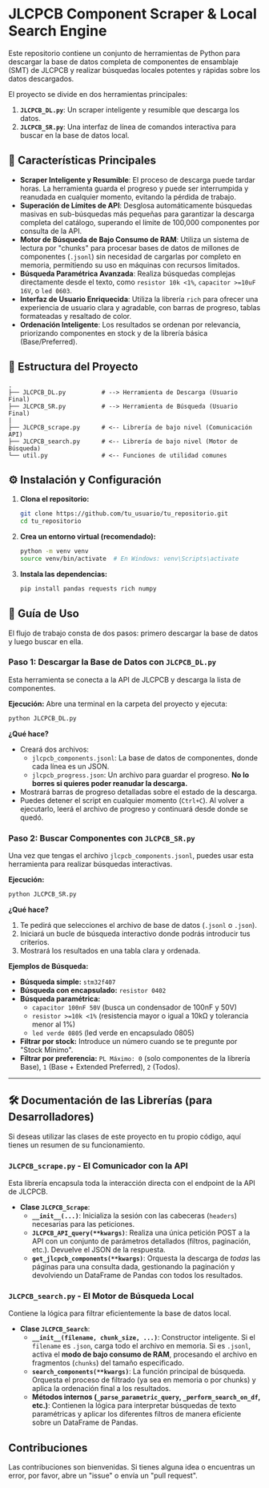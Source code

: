 # JLCPCB Component Scraper & Local Search Engine

Este repositorio contiene un conjunto de herramientas de Python para descargar la base de datos completa de componentes de ensamblaje (SMT) de JLCPCB y realizar búsquedas locales potentes y rápidas sobre los datos descargados.

El proyecto se divide en dos herramientas principales:
1.  **`JLCPCB_DL.py`**: Un scraper inteligente y resumible que descarga los datos.
2.  **`JLCPCB_SR.py`**: Una interfaz de línea de comandos interactiva para buscar en la base de datos local.

 <!-- Reemplaza esto con una captura o GIF de tu herramienta en acción -->

## 🚀 Características Principales

-   **Scraper Inteligente y Resumible**: El proceso de descarga puede tardar horas. La herramienta guarda el progreso y puede ser interrumpida y reanudada en cualquier momento, evitando la pérdida de trabajo.
-   **Superación de Límites de API**: Desglosa automáticamente búsquedas masivas en sub-búsquedas más pequeñas para garantizar la descarga completa del catálogo, superando el límite de 100,000 componentes por consulta de la API.
-   **Motor de Búsqueda de Bajo Consumo de RAM**: Utiliza un sistema de lectura por "chunks" para procesar bases de datos de millones de componentes (`.jsonl`) sin necesidad de cargarlas por completo en memoria, permitiendo su uso en máquinas con recursos limitados.
-   **Búsqueda Paramétrica Avanzada**: Realiza búsquedas complejas directamente desde el texto, como `resistor 10k <1%`, `capacitor >=10uF 16V`, o `led 0603`.
-   **Interfaz de Usuario Enriquecida**: Utiliza la librería `rich` para ofrecer una experiencia de usuario clara y agradable, con barras de progreso, tablas formateadas y resaltado de color.
-   **Ordenación Inteligente**: Los resultados se ordenan por relevancia, priorizando componentes en stock y de la librería básica (Base/Preferred).

## 📂 Estructura del Proyecto

```
.
├── JLCPCB_DL.py          # --> Herramienta de Descarga (Usuario Final)
├── JLCPCB_SR.py          # --> Herramienta de Búsqueda (Usuario Final)
|
├── JLCPCB_scrape.py      # <-- Librería de bajo nivel (Comunicación API)
├── JLCPCB_search.py      # <-- Librería de bajo nivel (Motor de Búsqueda)
└── util.py               # <-- Funciones de utilidad comunes
```

## ⚙️ Instalación y Configuración

1.  **Clona el repositorio:**
    ```bash
    git clone https://github.com/tu_usuario/tu_repositorio.git
    cd tu_repositorio
    ```

2.  **Crea un entorno virtual (recomendado):**
    ```bash
    python -m venv venv
    source venv/bin/activate  # En Windows: venv\Scripts\activate
    ```

3.  **Instala las dependencias:**
    ```bash
    pip install pandas requests rich numpy
    ```

## 📖 Guía de Uso

El flujo de trabajo consta de dos pasos: primero descargar la base de datos y luego buscar en ella.

### Paso 1: Descargar la Base de Datos con `JLCPCB_DL.py`

Esta herramienta se conecta a la API de JLCPCB y descarga la lista de componentes.

**Ejecución:**
Abre una terminal en la carpeta del proyecto y ejecuta:
```bash
python JLCPCB_DL.py
```

**¿Qué hace?**
-   Creará dos archivos:
    -   `jlcpcb_components.jsonl`: La base de datos de componentes, donde cada línea es un JSON.
    -   `jlcpcb_progress.json`: Un archivo para guardar el progreso. **No lo borres si quieres poder reanudar la descarga.**
-   Mostrará barras de progreso detalladas sobre el estado de la descarga.
-   Puedes detener el script en cualquier momento (`Ctrl+C`). Al volver a ejecutarlo, leerá el archivo de progreso y continuará desde donde se quedó.

### Paso 2: Buscar Componentes con `JLCPCB_SR.py`

Una vez que tengas el archivo `jlcpcb_components.jsonl`, puedes usar esta herramienta para realizar búsquedas interactivas.

**Ejecución:**
```bash
python JLCPCB_SR.py
```

**¿Qué hace?**
1.  Te pedirá que selecciones el archivo de base de datos (`.jsonl` o `.json`).
2.  Iniciará un bucle de búsqueda interactivo donde podrás introducir tus criterios.
3.  Mostrará los resultados en una tabla clara y ordenada.

**Ejemplos de Búsqueda:**

-   **Búsqueda simple:** `stm32f407`
-   **Búsqueda con encapsulado:** `resistor 0402`
-   **Búsqueda paramétrica:**
    -   `capacitor 100nF 50V` (busca un condensador de 100nF y 50V)
    -   `resistor >=10k <1%` (resistencia mayor o igual a 10kΩ y tolerancia menor al 1%)
    -   `led verde 0805` (led verde en encapsulado 0805)
-   **Filtrar por stock:** Introduce un número cuando se te pregunte por "Stock Mínimo".
-   **Filtrar por preferencia:** `PL Máximo: 0` (solo componentes de la librería Base), `1` (Base + Extended Preferred), `2` (Todos).

---

## 🛠️ Documentación de las Librerías (para Desarrolladores)

Si deseas utilizar las clases de este proyecto en tu propio código, aquí tienes un resumen de su funcionamiento.

### `JLCPCB_scrape.py` - El Comunicador con la API

Esta librería encapsula toda la interacción directa con el endpoint de la API de JLCPCB.

-   **Clase `JLCPCB_Scrape`**:
    -   **`__init__(...)`**: Inicializa la sesión con las cabeceras (`headers`) necesarias para las peticiones.
    -   **`JLCPCB_API_query(**kwargs)`**: Realiza una única petición POST a la API con un conjunto de parámetros detallados (filtros, paginación, etc.). Devuelve el JSON de la respuesta.
    -   **`get_jlcpcb_components(**kwargs)`**: Orquesta la descarga de *todas* las páginas para una consulta dada, gestionando la paginación y devolviendo un DataFrame de Pandas con todos los resultados.

### `JLCPCB_search.py` - El Motor de Búsqueda Local

Contiene la lógica para filtrar eficientemente la base de datos local.

-   **Clase `JLCPCB_Search`**:
    -   **`__init__(filename, chunk_size, ...)`**: Constructor inteligente. Si el `filename` es `.json`, carga todo el archivo en memoria. Si es `.jsonl`, activa el **modo de bajo consumo de RAM**, procesando el archivo en fragmentos (`chunks`) del tamaño especificado.
    -   **`search_components(**kwargs)`**: La función principal de búsqueda. Orquesta el proceso de filtrado (ya sea en memoria o por chunks) y aplica la ordenación final a los resultados.
    -   **Métodos internos (`_parse_parametric_query`, `_perform_search_on_df`, etc.)**: Contienen la lógica para interpretar búsquedas de texto paramétricas y aplicar los diferentes filtros de manera eficiente sobre un DataFrame de Pandas.

## Contribuciones

Las contribuciones son bienvenidas. Si tienes alguna idea o encuentras un error, por favor, abre un "issue" o envía un "pull request".